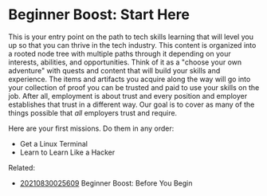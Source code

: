 # Beginner Boost: Start Here

This is your entry point on the path to tech skills learning that will
level you up so that you can thrive in the tech industry. This content
is organized into a rooted node tree with multiple paths through it
depending on your interests, abilities, and opportunities. Think of it
as a "choose your own adventure" with quests and content that will build
your skills and experience. The items and artifacts you acquire along
the way will go into your collection of proof you can be trusted
and paid to use your skills on the job. After all, employment is about
trust and every position and employer establishes that trust in a
different way. Our goal is to cover as many of the things possible that
*all* employers trust and require.

Here are your first missions. Do them in any order:

* Get a Linux Terminal
* Learn to Learn Like a Hacker

Related:

* [20210830025609](/20210830025609/) Beginner Boost: Before You Begin

